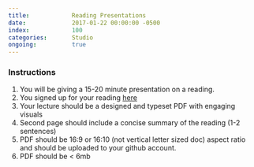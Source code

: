 ```yaml
---
title:            Reading Presentations
date:             2017-01-22 00:00:00 -0500
index:            100
categories:       Studio
ongoing:          true
---
```


### Instructions

1. You will be giving a 15-20 minute presentation on a reading.
2. You signed up for your reading [here](https://docs.google.com/document/d/1LXGHiQjVmEY-LFfSyrloiwcQ6Gt2NVCJ1J5dTGJsIto/edit)
3. Your lecture should be a designed and typeset PDF with engaging visuals
4. Second page should include a concise summary of the reading (1-2 sentences)
5. PDF should be 16:9 or 16:10 (not vertical letter sized doc) aspect ratio and should be uploaded to your github account.
6. PDF should be < 6mb
